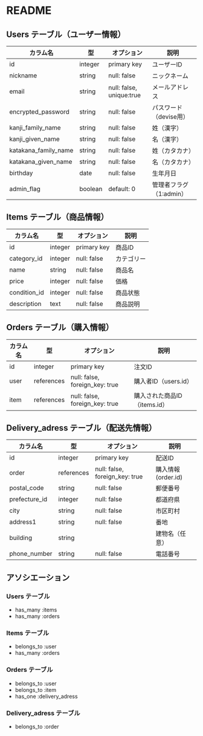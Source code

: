 # README

## Users テーブル（ユーザー情報）
| カラム名                   | 型       | オプション                     | 説明               |
| ---------------------- | ------- | ------------------------- | ---------------- |
| id                     | integer | primary key               | ユーザーID           |
| nickname               | string  | null: false               | ニックネーム           |
| email                  | string  | null: false, unique\:true | メールアドレス          |
| encrypted\_password    | string  | null: false               | パスワード（devise用）   |
| kanji\_family\_name    | string  | null: false               | 姓（漢字）            |
| kanji\_given\_name     | string  | null: false               | 名（漢字）            |
| katakana\_family\_name | string  | null: false               | 姓（カタカナ）          |
| katakana\_given\_name  | string  | null: false               | 名（カタカナ）          |
| birthday               | date    | null: false               | 生年月日             |
| admin\_flag            | boolean | default: 0                | 管理者フラグ（1\:admin） |

## Items テーブル（商品情報）
| カラム名            | 型       | オプション              | 説明              |
| --------------- | ------- | ------------------ | --------------- |
| id              | integer | primary key        | 商品ID            |
| category\_id   | integer | null: false        | カテゴリー   |
| name            | string  | null: false        | 商品名             |
| price           | integer | null: false        | 価格              |
| condition\_id  | integer | null: false        | 商品状態    |
| description     | text    | null: false        | 商品説明            |

## Orders テーブル（購入情報）
| カラム名            | 型       | オプション              | 説明                  |
| --------------- | ------- | ------------------ | ------------------- |
| id              | integer | primary key        | 注文ID                |
| user        | references | null: false, foreign_key: true | 購入者ID（users.id）     |
| item        | references | null: false, foreign_key: true | 購入された商品ID（items.id） |


## Delivery_adress テーブル（配送先情報）
| カラム名            | 型       | オプション              | 説明                  |
| --------------- | ------- | ------------------ | ------------------- |
| id    | integer | primary key        | 配送ID                |
| order    | references | null: false, foreign_key: true |  購入情報(order.id)              |
| postal\_code  | string | null: false | 郵便番号          |
| prefecture_id    | integer | null: false | 都道府県 |
| city          | string | null: false | 市区町村          |
| address1      | string | null: false | 番地            |
| building      | string |             | 建物名（任意）       |
| phone\_number | string | null: false | 電話番号          |


## アソシエーション
### Users テーブル
* has_many :items
* has_many :orders

### Items テーブル
* belongs_to :user
* has_many :orders

### Orders テーブル
* belongs_to :user
* belongs_to :item
* has_one :delivery_adress

### Delivery_adress テーブル
* belongs_to :order